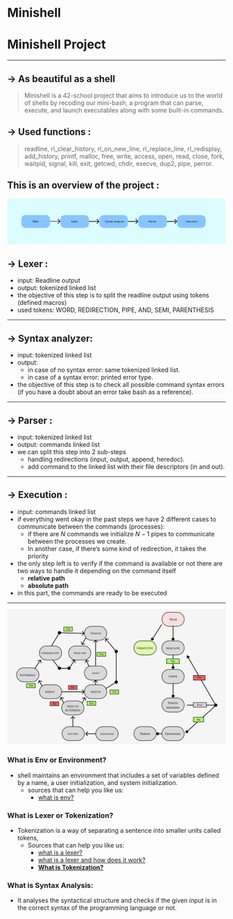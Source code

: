 # Minishell

# Minishell Project

---

## → As beautiful as a shell

> Minishell is a 42-school project that aims to introduce us to the world of shells by recoding our mini-bash, a program that can parse, execute, and launch executables along with some built-in commands.
> 

## → Used functions :

> readline, rl_clear_history, rl_on_new_line, rl_replace_line, rl_redisplay, add_history, printf, malloc, free, write, access, open, read, close, fork, waitpid, signal, kill, exit, getcwd, chdir, execve, dup2, pipe, perror.
> 

## This is an overview of the project :

![Group 8.png](ReadMe/Group_8.png)

## → Lexer :

- input:  Readline output
- output: tokenized linked list
- the objective of this step is to split the readline output using tokens (defined macros)
- used tokens: WORD, REDIRECTION, PIPE, AND, SEMI, PARENTHESIS

---

## → Syntax analyzer:

- input: tokenized linked list
- output:
    - in case of no syntax error: same tokenized linked list.
    - in case of a syntax error: printed error type.
- the objective of this step is to check all possible command syntax errors (if you have a doubt about an error take bash as a reference).

---

## → Parser :

- input: tokenized linked list
- output: commands linked list
- we can split this step into 2 sub-steps
    - handling redirections (input, output, append, heredoc).
    - add command to the linked list with their file descriptors (in and out).

---

## → Execution :

- input: commands linked list
- if everything went okay in the past steps we have 2 different cases to communicate between the commands (processes):
    - if there are $`N`$ commands we initialize $`N-1`$  pipes to communicate between the processes we create.
    - In another case, if there’s some kind of redirection, it takes the priority
- the only step left is to verify if the command is available or not there are two ways to handle it depending on the command itself
    - ****relative path****
    - ****absolute path****
- in this part, the commands are ready to be executed

---

![alwan.png](ReadMe/alwan.png)

### What is Env or **Environment?**

- shell maintains an environment that includes a set of variables defined by a name, a user initialization, and system initialization.
    - sources that can help you like us:
        - [what is env?](https://docs.oracle.com/cd/E19120-01/open.solaris/819-2379/userconcept-26/index.html)

### What is Lexer or Tokenization?

- Tokenization is a way of separating a sentence into smaller units called tokens,
    - Sources that can help you like us:
        - [what is a lexer?](https://www.guru99.com/compiler-design-lexical-analysis.html)
        - [what is a lexer and how does it work?](https://www.youtube.com/watch?v=TG0qRDrUPpA&t=1094s)
        - ****[What is Tokenization?](https://www.guru99.com/compiler-design-lexical-analysis.html)****

### What is Syntax ****Analysis:****

- It analyses the syntactical structure and checks if the given input is in the correct syntax of the programming language or not.


